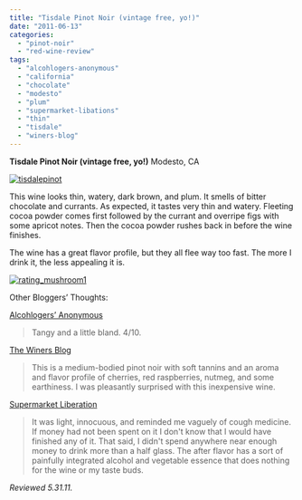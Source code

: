 ```yaml
---
title: "Tisdale Pinot Noir (vintage free, yo!)"
date: "2011-06-13"
categories: 
  - "pinot-noir"
  - "red-wine-review"
tags: 
  - "alcohlogers-anonymous"
  - "california"
  - "chocolate"
  - "modesto"
  - "plum"
  - "supermarket-libations"
  - "thin"
  - "tisdale"
  - "winers-blog"
---
```


**Tisdale Pinot Noir (vintage free, yo!)** Modesto, CA

[![](http://s3.amazonaws.com/thegourmez-wpmedia/2011/06/tisdalepinot.jpg "tisdalepinot")](http://s3.amazonaws.com/thegourmez-wpmedia/2011/06/tisdalepinot.jpg)

This wine looks thin, watery, dark brown, and plum. It smells of bitter chocolate and currants. As expected, it tastes very thin and watery. Fleeting cocoa powder comes first followed by the currant and overripe figs with some apricot notes. Then the cocoa powder rushes back in before the wine finishes.

The wine has a great flavor profile, but they all flee way too fast. The more I drink it, the less appealing it is.

[![](http://s3.amazonaws.com/thegourmez-wpmedia/2009/04/rating_mushroom1.gif "rating_mushroom1")](http://s3.amazonaws.com/thegourmez-wpmedia/2009/04/rating_mushroom1.gif)

Other Bloggers’ Thoughts:

[Alcohlogers’ Anonymous](http://the-alcohlog.blogspot.com/2011/05/tisdale-pinot-noir.html)

> Tangy and a little bland. 4/10.

[The Winers Blog](http://www.thewinersblog.com/2011/06/tisdale-nv-pinot-noir-italy-wine-review/)

> This is a medium-bodied pinot noir with soft tannins and an aroma and flavor profile of cherries, red raspberries, nutmeg, and some earthiness. I was pleasantly surprised with this inexpensive wine.

[Supermarket Liberation](http://www.supermarketliberation.com/2011/01/nv-tisdale-pinot-noir.html)

> It was light, innocuous, and reminded me vaguely of cough medicine. If money had not been spent on it I don't know that I would have finished any of it. That said, I didn't spend anywhere near enough money to drink more than a half glass. The after flavor has a sort of painfully integrated alcohol and vegetable essence that does nothing for the wine or my taste buds.

_Reviewed 5.31.11._

